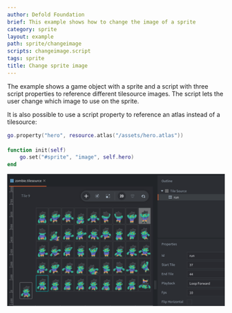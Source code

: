 ```yaml
---
author: Defold Foundation
brief: This example shows how to change the image of a sprite
category: sprite
layout: example
path: sprite/changeimage
scripts: changeimage.script
tags: sprite
title: Change sprite image
---
```


The example shows a game object with a sprite and a script with three script properties to reference different tilesource images. The script lets the user change which image to use on the sprite.

It is also possible to use a script property to reference an atlas instead of a tilesource:

```lua
go.property("hero", resource.atlas("/assets/hero.atlas"))

function init(self)
	go.set("#sprite", "image", self.hero)
end
```

![tilesource](tilesource.png)